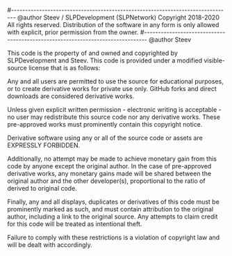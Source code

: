 #-------------------------------------------------------------------------------
@author Steev / SLPDevelopment (SLPNetwork)
Copyright 2018-2020 
All rights reserved.
Distribution of the software in any form is only allowed with
explicit, prior permission from the owner.
#-------------------------------------------------------------------------------
@author Steev

This code is the property of and owned and copyrighted by SLPDevelopment and Steev.
This code is provided under a modified visible-source license that is as follows:

Any and all users are permitted to use the source for educational purposes, or to create derivative works
for private use only. GitHub forks and direct downloads are considered derivative works.

Unless given explicit written permission - electronic writing is acceptable - no user may redistribute this
source code nor any derivative works. These pre-approved works must prominently contain this copyright notice.

Derivative software using any or all of the source code or assets are EXPRESSLY FORBIDDEN.

Additionally, no attempt may be made to achieve monetary gain from this code by anyone except the original author.
In the case of pre-approved derivative works, any monetary gains made will be shared between the original author
and the other developer(s), proportional to the ratio of derived to original code.

Finally, any and all displays, duplicates or derivatives of this code must be prominently marked as such, and must
contain attribution to the original author, including a link to the original source. Any attempts to claim credit
for this code will be treated as intentional theft.

Failure to comply with these restrictions is a violation of copyright law and will be dealt with accordingly.
